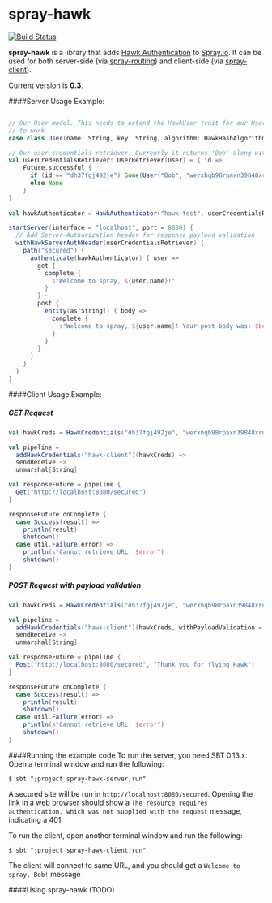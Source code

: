 spray-hawk
==========
[![Build Status](https://travis-ci.org/ryanbrozo/spray-hawk.svg)](https://travis-ci.org/ryanbrozo/spray-hawk)

**spray-hawk** is a library that adds [Hawk Authentication](https://github.com/hueniverse/hawk) to [Spray.io](http://spray.io/). 
It can be used for both server-side (via [spray-routing](http://spray.io/documentation/1.2.2/spray-routing/)) 
and client-side (via [spray-client](http://spray.io/documentation/1.2.2/spray-client/)).

Current version is **0.3**. 

####Server Usage Example:
``` scala

// Our User model. This needs to extend the HawkUser trait for our UserCredentialsRetriever
// to work
case class User(name: String, key: String, algorithm: HawkHashAlgorithms) extends HawkUser

// Our user credentials retriever. Currently it returns 'Bob' along with his hawk credentials
val userCredentialsRetriever: UserRetriever[User] = { id =>
    Future.successful {
      if (id == "dh37fgj492je") Some(User("Bob", "werxhqb98rpaxn39848xrunpaw3489ruxnpa98w4rxn", HawkHashAlgorithms.HawkSHA256))
      else None
    }
}
  
val hawkAuthenticator = HawkAuthenticator("hawk-test", userCredentialsRetriever)

startServer(interface = "localhost", port = 8080) {
  // Add Server-Authorization header for response payload validation
  withHawkServerAuthHeader(userCredentialsRetriever) {
    path("secured") {
      authenticate(hawkAuthenticator) { user =>
        get {
          complete {
            s"Welcome to spray, ${user.name}!"
          }
        } ~
        post {
          entity(as[String]) { body =>
            complete {
              s"Welcome to spray, ${user.name}! Your post body was: $body"
            }
          }
        }
      }
    }
  }
}
```
####Client Usage Example:

##### GET Request
``` scala
val hawkCreds = HawkCredentials("dh37fgj492je", "werxhqb98rpaxn39848xrunpaw3489ruxnpa98w4rxn", HawkHashAlgorithms.HawkSHA256)

val pipeline =
  addHawkCredentials("hawk-client")(hawkCreds) ~>
  sendReceive ~>
  unmarshal[String]

val responseFuture = pipeline {
  Get("http://localhost:8080/secured")
}

responseFuture onComplete {
  case Success(result) =>
    println(result)
    shutdown()
  case util.Failure(error) =>
    println(s"Cannot retrieve URL: $error")
    shutdown()
}
```

##### POST Request with payload validation
``` scala
val hawkCreds = HawkCredentials("dh37fgj492je", "werxhqb98rpaxn39848xrunpaw3489ruxnpa98w4rxn", HawkHashAlgorithms.HawkSHA256)

val pipeline =
  addHawkCredentials("hawk-client")(hawkCreds, withPayloadValidation = true) ~>
  sendReceive ~>
  unmarshal[String]

val responseFuture = pipeline {
  Post("http://localhost:8080/secured", "Thank you for flying Hawk")
}

responseFuture onComplete {
  case Success(result) =>
    println(result)
    shutdown()
  case util.Failure(error) =>
    println(s"Cannot retrieve URL: $error")
    shutdown()
}
```

####Running the example code
To run the server, you need SBT 0.13.x. Open a terminal window and run the following:
```
$ sbt ";project spray-hawk-server;run"
```
A secured site will be run in `http://localhost:8080/secured`. Opening the link in a web browser should show a `The resource requires authentication, which was not supplied with the request` message, indicating a 401

To run the client, open another terminal window and run the following:
```
$ sbt ";project spray-hawk-client;run"
```
The client will connect to same URL, and you should get a `Welcome to spray, Bob!` message

####Using spray-hawk
(TODO)




